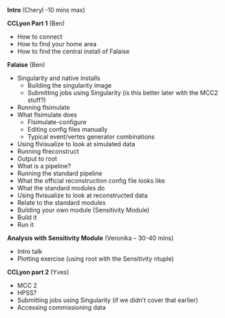 **Intro** (Cheryl -10 mins max)

**CCLyon Part 1** (Ben)
- How to connect
- How to find your home area
- How to find the central install of Falaise

**Falaise** (Ben)
- Singularity and native installs
  -	Building the singularity image 
  - Submitting jobs using Singularity (is this better later with the MCC2 stuff?)
- Running flsimulate
- What flsimulate does
  - Flsimulate-configure
  - Editing config files manually
  - Typical event/vertex generator combinations
-	Using flvisualize to look at simulated data
-	Running flreconstruct
  -	Output to root
  -	What is a pipeline?
  -	Running the standard pipeline
  -	What the official reconstruction config file looks like
  -	What the standard modules do
-	Using flvisualize to look at reconstructed data
  -	Relate to the standard modules
-	Building your own module (Sensitivity Module)
  -	Build it
  -	Run it

**Analysis with Sensitivity Module** (Veronika – 30-40 mins)
-	Intro talk
-	Plotting exercise (using root with the Sensitivity ntuple)

**CCLyon part 2** (Yves)
-	MCC 2
-	HPSS?
-	Submitting jobs using Singularity (if we didn’t cover that earlier)
- Accessing commissioning data
